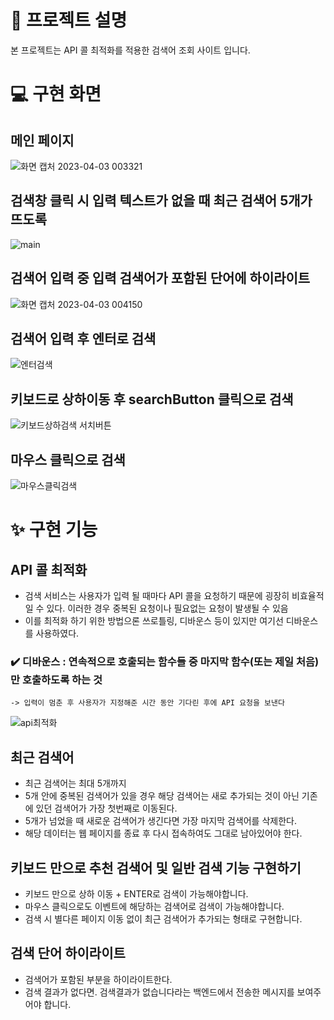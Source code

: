 # 📝 프로젝트 설명

본 프로젝트는 API 콜 최적화를 적용한 검색어 조회 사이트 입니다.

# 💻 구현 화면
## 메인 페이지
![화면 캡처 2023-04-03 003321](https://user-images.githubusercontent.com/110607164/229363200-320bc57c-4c29-4f12-ba81-f1d82bfddef3.png)

## 검색창 클릭 시 입력 텍스트가 없을 때 최근 검색어 5개가 뜨도록
![main](https://user-images.githubusercontent.com/110607164/229362999-85e80568-1c34-4c9d-84f4-14fd69e68d66.gif)

## 검색어 입력 중 입력 검색어가 포함된 단어에 하이라이트
![화면 캡처 2023-04-03 004150](https://user-images.githubusercontent.com/110607164/229363657-5f7f467a-8a16-476e-ad15-d94778b1cad0.png)

## 검색어 입력 후 엔터로 검색
![엔터검색](https://user-images.githubusercontent.com/110607164/229364548-1366fb29-a6a1-425b-81b6-d67fbc22ea1f.gif)

## 키보드로 상하이동 후 searchButton 클릭으로 검색
![키보드상하검색 서치버튼](https://user-images.githubusercontent.com/110607164/229364961-a938b2c9-08f0-4b6e-b619-8599453b55f4.gif)

## 마우스 클릭으로 검색
![마우스클릭검색](https://user-images.githubusercontent.com/110607164/229365084-a239e050-ea31-4ec4-a1bc-22748546c152.gif)


# ✨ 구현 기능
## API 콜 최적화
- 검색 서비스는 사용자가 입력 될 때마다 API 콜을 요청하기 때문에 굉장히 비효율적일 수 있다. 이러한 경우 중복된 요청이나 필요없는 요청이 발생될 수 있음
- 이를 최적화 하기 위한 방법으론 쓰로틀링, 디바운스 등이 있지만 여기선 디바운스를 사용하였다.

### ✔️ 디바운스 : 연속적으로 호출되는 함수들 중 마지막 함수(또는 제일 처음)만 호출하도록 하는 것 
    -> 입력이 멈춘 후 사용자가 지정해준 시간 동안 기다린 후에 API 요청을 보낸다
![api최적화](https://user-images.githubusercontent.com/110607164/229363965-e7d34190-9e3a-4b4c-85d6-3a57736ddea4.gif)

## 최근 검색어
- 최근 검색어는 최대 5개까지
- 5개 안에 중복된 검색어가 있을 경우 해당 검색어는 새로 추가되는 것이 아닌 기존에 있던 검색어가 가장 첫번째로 이동된다.
- 5개가 넘었을 때 새로운 검색어가 생긴다면 가장 마지막 검색어를 삭제한다.
- 해당 데이터는 웹 페이지를 종료 후 다시 접속하여도 그대로 남아있어야 한다.

## 키보드 만으로 추천 검색어 및 일반 검색 기능 구현하기
- 키보드 만으로 상하 이동 + ENTER로 검색이 가능해야합니다.
- 마우스 클릭으로도  이벤트에 해당하는 검색어로 검색이 가능해야합니다.
- 검색 시 별다른 페이지 이동 없이 최근 검색어가 추가되는 형태로 구현합니다.

## 검색 단어 하이라이트
- 검색어가 포함된 부분을 하이라이트한다.
- 검색 결과가 없다면. 검색결과가 없습니다라는 백엔드에서 전송한 메시지를 보여주어야 합니다.
